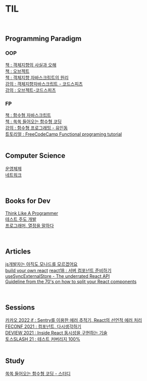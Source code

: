 # TIL

<br>

## Programming Paradigm

### OOP

[책 : 객체지향의 사실과 오해](https://github.com/noy3928/TIL/tree/main/books/%EA%B0%9D%EC%B2%B4%EC%A7%80%ED%96%A5%EC%9D%98-%EC%82%AC%EC%8B%A4%EA%B3%BC-%EC%98%A4%ED%95%B4)  
[책 : 오브젝트](https://github.com/noy3928/TIL/tree/main/books/Object)  
[책 : 객체지향 자바스크립트의 원리](https://github.com/noy3928/TIL/tree/main/books/%EA%B0%9D%EC%B2%B4%EC%A7%80%ED%96%A5%EC%9E%90%EB%B0%94%EC%8A%A4%ED%81%AC%EB%A6%BD%ED%8A%B8%EC%9D%98%EC%9B%90%EB%A6%AC-%EB%8B%88%EC%BD%9C%EB%9D%BC%EC%8A%A4.C.%EC%9E%90%EC%B9%B4%EC%8A%A4)  
[강의 : 객체지향자바스크립트 - 코드스피츠](https://github.com/noy3928/TIL/tree/main/lecture/%EA%B0%9D%EC%B2%B4%EC%A7%80%ED%96%A5%EC%9E%90%EB%B0%94%EC%8A%A4%ED%81%AC%EB%A6%BD%ED%8A%B8-%EC%BD%94%EB%93%9C%EC%8A%A4%ED%94%BC%EC%B8%A0)  
[강의 : 오브젝트-코드스피츠](https://github.com/noy3928/TIL/tree/main/Lecture/%EC%98%A4%EB%B8%8C%EC%A0%9D%ED%8A%B8-%EC%BD%94%EB%93%9C%EC%8A%A4%ED%94%BC%EC%B8%A0)

### FP

[책 : 함수형 자바스크립트](https://github.com/noy3928/TIL/tree/main/books/FunctionalJavascript)  
[책 : 쏙쏙 들어오는 함수형 코딩](https://github.com/noy3928/TIL/tree/main/books/%EC%8F%99%EC%8F%99-%EB%93%A4%EC%96%B4%EC%98%A4%EB%8A%94-%ED%95%A8%EC%88%98%ED%98%95-%EC%BD%94%EB%94%A9)   
[강의 : 함수형 프로그래밍 - 유인동](https://github.com/noy3928/TIL/tree/main/lecture/%ED%95%A8%EC%88%98%ED%98%95%ED%94%84%EB%A1%9C%EA%B7%B8%EB%9E%98%EB%B0%8D-%EC%9C%A0%EC%9D%B8%EB%8F%99)  
[튜토리얼 : FreeCodeCamp Functional programing tutorial](https://github.com/noy3928/TIL/blob/main/programming-paradigm/functional-programming/FreeCodeCamp.md)  
<br>

## Computer Science

[운영체제](https://github.com/noy3928/TIL/tree/main/computer-science/OperatingSystem)  
[네트워크](https://github.com/noy3928/TIL/tree/main/computer-science/Network) 

<br>

## Books for Dev

[Think Like A Programmer](https://github.com/noy3928/TIL/tree/main/books/ThinkLikeAProgrammer)     
[테스트 주도 개발](https://github.com/noy3928/TIL/tree/main/books/Test-DrivenDevelopment:ByExample)     
[프로그래머, 열정을 말하다](https://github.com/noy3928/TIL/tree/main/books/%ED%94%84%EB%A1%9C%EA%B7%B8%EB%9E%98%EB%A8%B8%2C%EC%97%B4%EC%A0%95%EC%9D%84%EB%A7%90%ED%95%98%EB%8B%A4)   

<br>

## Articles

[js개발자는 아직도 모나드를 모르겠어요](https://github.com/noy3928/TIL/blob/main/programming-paradigm/functional-programming/JS%EA%B0%9C%EB%B0%9C%EC%9E%90%EB%8A%94%20%EC%95%84%EC%A7%81%EB%8F%84%20%EB%AA%A8%EB%82%98%EB%93%9C%EB%A5%BC%20%EB%AA%A8%EB%A5%B4%EA%B2%A0%EC%96%B4%EC%9A%94.md)  
[build your own react](https://github.com/noy3928/TIL/blob/main/front-end/%EB%A6%AC%EC%95%A1%ED%8A%B8/Build-your-own-react.md)
[react18 : 서버 컴포넌트 준비하기](https://github.com/noy3928/TIL/blob/main/front-end/%EB%A6%AC%EC%95%A1%ED%8A%B8/react18-%EC%84%9C%EB%B2%84%EC%BB%B4%ED%8F%AC%EB%84%8C%ED%8A%B8%EC%A4%80%EB%B9%84%ED%95%98%EA%B8%B0.md)   
[useSyncExternalStore - The underrated React API](https://thisweekinreact.com/articles/useSyncExternalStore-the-underrated-react-api#link1)    
[Guideline from the 70's on how to split your React components]()


<br>

## Sessions

[카카오 2022 if : Sentry를 이용한 에러 추적기, React의 선언적 에러 처리](https://github.com/noy3928/TIL/blob/main/daily-note/Sentry%EB%A5%BC%20%EC%9D%B4%EC%9A%A9%ED%95%9C%20%EC%97%90%EB%9F%AC%20%EC%B6%94%EC%A0%81%EA%B8%B0%2C%20React%EC%9D%98%20%EC%84%A0%EC%96%B8%EC%A0%81%20%EC%97%90%EB%9F%AC%20%EC%B2%98%EB%A6%AC.md)  
[FECONF 2021 : 컴포넌트, 다시생각하기 ](./Lecture/%EC%BB%B4%ED%8F%AC%EB%84%8C%ED%8A%B8%2C%EB%8B%A4%EC%8B%9C%EC%83%9D%EA%B0%81%ED%95%98%EA%B8%B0-%EC%9B%90%EC%A7%80%ED%98%81.md)   
[DEVIEW 2021 : Inside React 동시성을 구현하는 기술](https://github.com/noy3928/TIL/blob/main/front-end/%EB%A6%AC%EC%95%A1%ED%8A%B8/Inside-react(%EB%8F%99%EC%8B%9C%EC%84%B1%EC%9D%84%EA%B5%AC%ED%98%84%ED%95%98%EB%8A%94%EA%B8%B0%EC%88%A0).md)   
[토스SLASH 21 : 테스트 커버리지 100%](https://github.com/noy3928/TIL/blob/main/daily-note/%ED%86%A0%EC%8A%A4%EC%8A%AC%EB%9E%98%EC%8B%9C21-%ED%85%8C%EC%8A%A4%ED%8A%B8%EC%BB%A4%EB%B2%84%EB%A6%AC%EC%A7%80100%25.md)  
<br>

## Study 

[쏙쏙 들어오는 함수형 코딩 - 스터디](https://github.com/noy3928/TIL/tree/main/study/%EC%8F%99%EC%8F%99%EB%93%A4%EC%96%B4%EC%98%A4%EB%8A%94%ED%95%A8%EC%88%98%ED%98%95%EC%BD%94%EB%94%A9)   

